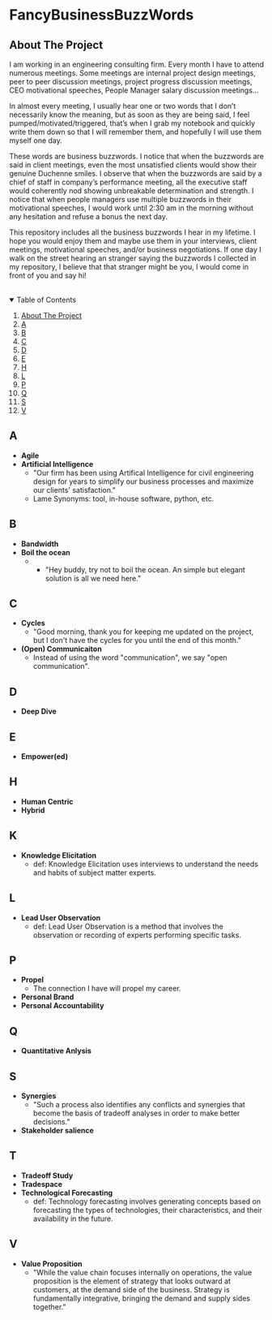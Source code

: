 # FancyBusinessBuzzWords

<!-- ABOUT THE PROJECT -->
## About The Project
I am working in an engineering consulting firm. Every month I have to attend numerous meetings. Some meetings are internal project design meetings, peer to peer discussion meetings, project progress discussion meetings, CEO motivational speeches, People Manager salary discussion meetings… <br />

In almost every meeting, I usually hear one or two words that I don’t necessarily know the meaning, but as soon as they are being said, I feel pumped/motivated/triggered, that’s when I grab my notebook and quickly write them down so that I will remember them, and hopefully I will use them myself one day.<br />

These words are business buzzwords. I notice that when the buzzwords are said in client meetings, even the most unsatisfied clients would show their genuine Duchenne smiles. I observe that when the buzzwords are said by a chief of staff in company’s performance meeting, all the executive staff would coherently nod showing unbreakable determination and strength. I notice that when people managers use multiple buzzwords in their motivational speeches, I would work until 2:30 am in the morning without any hesitation and refuse a bonus the next day.<br />

This repository includes all the business buzzwords I hear in my lifetime. I hope you would enjoy them and maybe use them in your interviews, client meetings, motivational speeches, and/or business negotiations. If one day I walk on the street hearing an stranger saying the buzzwords I collected in my repository, I believe that that stranger might be you, I would come in front of you and say hi!<br /><br />


<!-- TABLE OF CONTENTS -->
<details open="open">
  <summary>Table of Contents</summary>
  <ol>
    <li><a href="#about-the-project">About The Project</a></li>
    <li><a href="#A">A</a></li>
    <li><a href="#B">B</a></li>
    <li><a href="#C">C</a></li>
    <li><a href="#D">D</a></li>
    <li><a href="#E">E</a></li>
    <li><a href="#H">H</a></li>
    <li><a href="#L">L</a></li>
    <li><a href="#P">P</a></li>
    <li><a href="#Q">Q</a></li>
    <li><a href="#S">S</a></li>
    <li><a href="#V">V</a></li>
  </ol>
</details>


## A
* **Agile**
* **Artificial Intelligence**
  * "Our firm has been using Artifical Intelligence for civil engineering design for years to simplify our business processes and maximize our clients' satisfaction."
  * Lame Synonyms: tool, in-house software, python, etc.

## B
* **Bandwidth**
* **Boil the ocean**
  *  * "Hey buddy, try not to boil the ocean. An simple but elegant solution is all we need here."  

## C
* **Cycles**
  * "Good morning, thank you for keeping me updated on the project, but I don't have the cycles for you until the end of this month."
* **(Open) Communicaiton**
  * Instead of using the word "communication", we say "open communication". 
## D
* **Deep Dive**

## E
* **Empower(ed)**

## H
* **Human Centric**
* **Hybrid**

## K
* **Knowledge Elicitation**
  * def:  Knowledge Elicitation uses interviews to understand the needs and habits of subject matter experts. 
  

## L
* **Lead User Observation**
  * def: Lead User Observation is a method that involves the observation or recording of experts performing specific tasks.

## P
* **Propel**
  * The connection I have will propel my career.
* **Personal Brand**
* **Personal Accountability**

## Q
* **Quantitative Anlysis**


## S
* **Synergies**
    * "Such a process also identifies any conflicts and synergies that become the basis of tradeoff analyses in order to make better decisions." 
* **Stakeholder salience**


## T
* **Tradeoff Study**
* **Tradespace**
* **Technological Forecasting**
  * def: Technology forecasting involves generating concepts based on forecasting the types of technologies, their characteristics, and their availability in the future. 


## V
* **Value Proposition**
  * "While the value chain focuses internally on operations, the value proposition is the element of strategy that looks outward at customers, at the demand side of the business. Strategy is fundamentally integrative, bringing the demand and supply sides together.”


